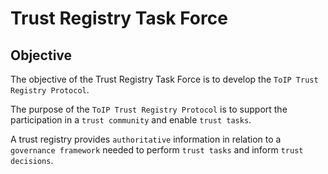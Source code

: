 # Trust Registry Task Force

## Objective

The objective of the Trust Registry Task Force is to develop the `ToIP Trust Registry Protocol`.

The purpose of the `ToIP Trust Registry Protocol` is to support the
participation in a `trust community` and enable `trust tasks`.

A trust registry provides `authoritative` information in relation to a
`governance framework` needed to perform `trust tasks` and inform `trust decisions`.
